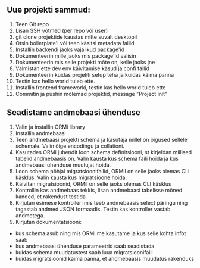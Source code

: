 ## Uue projekti sammud:
1. Teen Git repo
2. Lisan SSH võtmed (per repo või user)
3. git clone  projektide kaustas mitte suvalt desktopil
4. Otsin boilerplate'i või teen käsitsi metadata failid
5. Installin backendi jaoks vajalikud package'id
6. Dokumenteerin mille jaoks mis package'id valisin
7. Dokumenteerin mis selle projekti mõte on, kelle jaoks jne
8. Valmistan ette dev env käivitamise käsud ja confi failid
9. Dokumenteerin kuidas projekti setup teha ja kuidas käima panna
10. Testin kas hello world tuleb ette.
11. Installin frontend frameworki, testin kas hello world tuleb ette
12. Commitin ja pushin mõlemad projektid, message "Project init"

## Seadistame andmebaasi ühenduse
1. Valin ja installin ORMi library
2. Installin andmebaasi
3. Teen andmebaasi projekti schema ja kasutaja millel on õigused sellele schemale. Valin õige encodingu ja collationi.
4. Kasutades ORMi juhendit loon schema definitsiooni, st kirjeldan millised tabelid andmebaasis on. Valin kausta kus schema faili hoida ja kus andmebaasi ühenduse muutujat hoida.
5. Loon schema põhjal migratsioonifailid, ORMil on selle jaoks olemas CLI käsklus. Valin kausta kus migratsioone hoida.
6. Käivitan migratsioonid, ORMil on selle jaoks olemas CLI käsklus
7. Kontrollin kas andmebaas tekkis, lisan andmebaasi tabelisse mõned kanded, et rakendust testida
8. Kirjutan esimese kontrolleri mis teeb andmebaasis select päringu ning tagastab andmed JSON formaadis. Testin kas kontroller vastab andmetega.
9. Kirjutan dokumentatsiooni:
  - kus schema asub ning mis ORMi me kasutame ja kus selle kohta infot saab
  - kus andmebaasi ühenduse parameetrid saab seadistada
  - kuidas schema muudatustest saab luua migratsioonifaili
  - kuidas migratsioonid käima panna, et andmebaasis muudatus rakenduks